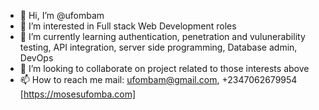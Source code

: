 - 👋 Hi, I’m @ufombam
- 👀 I’m interested in Full stack Web Development roles
- 🌱 I’m currently learning authentication, penetration and vulunerability testing, API integration, server side programming, Database admin, DevOps
- 💞️ I’m looking to collaborate on project related to those interests above
- 📫 How to reach me mail: ufombam@gmail.com, +2347062679954 [https://mosesufomba.com]

<!---
ufombam/ufombam is a ✨ special ✨ repository because its `README.md` (this file) appears on your GitHub profile.
You can click the Preview link to take a look at your changes.
--->
